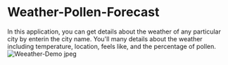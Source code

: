 # Weather-Pollen-Forecast
In this application, you can get details about the weather of any particular  city by enterin the city name. You'll many details about the weather including temperature, location, feels like, and the percentage of pollen.
![Weeather-Demo jpeg](https://user-images.githubusercontent.com/97853351/163070255-e98dc605-76cb-49c6-845d-d20350bbc15a.png)
